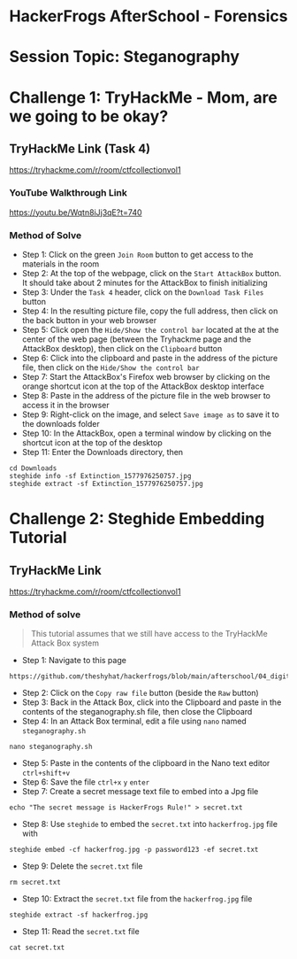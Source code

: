 # HackerFrogs AfterSchool - Forensics
# Session Topic: Steganography
# Challenge 1: TryHackMe - Mom, are we going to be okay?
## TryHackMe Link (Task 4)
https://tryhackme.com/r/room/ctfcollectionvol1
### YouTube Walkthrough Link
https://youtu.be/Wqtn8iJj3qE?t=740
### Method of Solve
* Step 1: Click on the green `Join Room` button to get access to the materials in the room
* Step 2: At the top of the webpage, click on the `Start AttackBox` button. It should take about 2 minutes for the AttackBox to finish initializing
* Step 3: Under the `Task 4` header, click on the `Download Task Files` button
* Step 4: In the resulting picture file, copy the full address, then click on the back button in your web browser
* Step 5: Click open the `Hide/Show the control bar` located at the at the center of the web page (between the Tryhackme page and the AttackBox desktop), then click on the `Clipboard` button
* Step 6: Click into the clipboard and paste in the address of the picture file, then click on the `Hide/Show the control bar`
* Step 7: Start the AttackBox's Firefox web browser by clicking on the orange shortcut icon at the top of the AttackBox desktop interface
* Step 8: Paste in the address of the picture file in the web browser to access it in the browser
* Step 9: Right-click on the image, and select `Save image as` to save it to the downloads folder
* Step 10: In the AttackBox, open a terminal window by clicking on the shortcut icon at the top of the desktop
* Step 11: Enter the Downloads directory, then
```
cd Downloads
steghide info -sf Extinction_1577976250757.jpg
steghide extract -sf Extinction_1577976250757.jpg
```
# Challenge 2: Steghide Embedding Tutorial
## TryHackMe Link
https://tryhackme.com/r/room/ctfcollectionvol1
### Method of solve
> This tutorial assumes that we still have access to the TryHackMe Attack Box system
* Step 1: Navigate to this page
```
https://github.com/theshyhat/hackerfrogs/blob/main/afterschool/04_digital_forensics/steganography.sh
```
* Step 2: Click on the `Copy raw file` button (beside the `Raw` button)
* Step 3: Back in the Attack Box, click into the Clipboard and paste in the contents of the steganography.sh file, then close the Clipboard
* Step 4: In an Attack Box terminal, edit a file using `nano` named `steganography.sh`
```
nano steganography.sh
```
* Step 5: Paste in the contents of the clipboard in the Nano text editor
`ctrl+shift+v`
* Step 6: Save the file
`ctrl+x` `y` `enter`
* Step 7: Create a secret message text file to embed into a Jpg file
```
echo "The secret message is HackerFrogs Rule!" > secret.txt
```
* Step 8: Use `steghide` to embed the `secret.txt` into `hackerfrog.jpg` file with 
```
steghide embed -cf hackerfrog.jpg -p password123 -ef secret.txt
```
* Step 9: Delete the `secret.txt` file
```
rm secret.txt
```
* Step 10: Extract the `secret.txt` file from the `hackerfrog.jpg` file
```
steghide extract -sf hackerfrog.jpg
```
* Step 11: Read the `secret.txt` file
```
cat secret.txt
```
